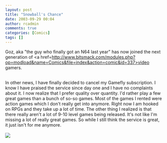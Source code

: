 ```yaml
---
layout: post
title: "Snowball's Chance"
date: 2003-09-29 00:04
author: rcadmin
comments: true
categories: [Comics]
tags: []
---
```

Goz, aka "the guy who finally got an N64 last year" has now joined the next generation of <a href=http://www.bitsmack.com/modules.php?op=modload&name=Comics&file=index&action=comic&id=337>video gamers.</a>
<br />

<br />
In other news, I have finally decided to cancel my Gamefly subscription. I know I have praised the service since day one and I have no complaints about it. I now realize that I prefer quality over quantity. I'd rather play a few great games than a bunch of so-so games. Most of the games I rented were action games which I don't really get into anymore. Right now I am hooked on RPGs and they take up a lot of time. The other thing I realized is that there really aren't a lot of 9-10 level games being released. It's not like I'm missing a lot of really great games. So while I still think the service is great, it just isn't for me anymore.<Br><br><!--more--><img src='http://dl.bitsmack.com/comics/20030929.gif' alt'' />
